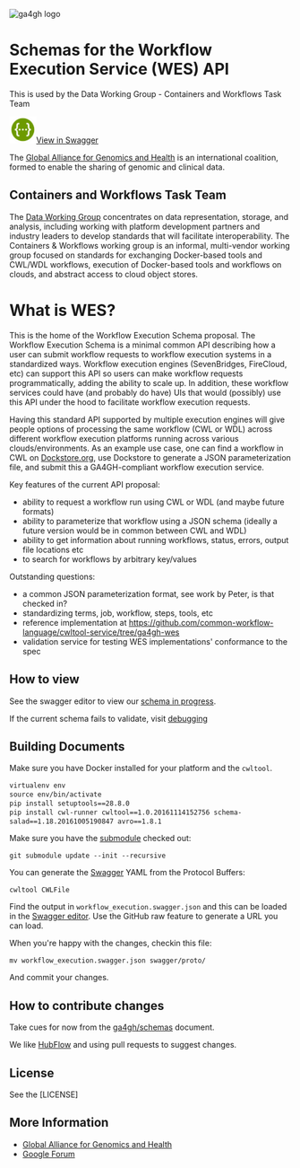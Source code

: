 ![ga4gh logo](http://genomicsandhealth.org/files/logo_ga.png)

Schemas for the Workflow Execution Service (WES) API
====================================================

This is used by the Data Working Group - Containers and Workflows Task Team

<img src="swagger_editor.png" width="48">[View in Swagger](http://editor.swagger.io/#/?import=https://raw.githubusercontent.com/ga4gh/workflow-execution-schemas/0.1.0/swagger/proto/workflow_execution.swagger.json)

The [Global Alliance for Genomics and Health](http://genomicsandhealth.org/) is an international
coalition, formed to enable the sharing of genomic and clinical data.

Containers and Workflows Task Team
----------------------------------

The [Data Working Group](http://ga4gh.org/#/) concentrates on data representation, storage,
and analysis, including working with platform development partners and
industry leaders to develop standards that will facilitate
interoperability.  The Containers & Workflows working group is an informal, multi-vendor working group focused on standards for exchanging Docker-based tools and CWL/WDL workflows, execution of Docker-based tools and workflows on clouds, and abstract access to cloud object stores.

What is WES?
============

This is the home of the Workflow Execution Schema proposal. The Workflow
Execution Schema is a minimal common API describing how a user can submit
workflow requests to workflow execution systems in a standardized ways.
Workflow execution engines (SevenBridges, FireCloud, etc) can support this API so users can make workflow requests
programmatically, adding the ability to scale up.  In addition, these workflow services could have (and probably do have)
UIs that would (possibly) use this API under the hood to facilitate workflow execution requests.

Having this standard API supported by multiple execution engines will give people options of processing
the same workflow (CWL or WDL) across different workflow execution platforms running across various clouds/environments.
As an example use case, one can find a workflow in CWL on [Dockstore.org](http://dockstore.org), use Dockstore to
generate a JSON parameterization file, and submit this a GA4GH-compliant
workflow execution service.

Key features of the current API proposal:

* ability to request a workflow run using CWL or WDL (and maybe future formats)
* ability to parameterize that workflow using a JSON schema (ideally a future version would be in common between CWL and WDL)
* ability to get information about running workflows, status, errors, output file locations etc
* to search for workflows by arbitrary key/values

Outstanding questions:

* a common JSON parameterization format, see work by Peter, is that checked in?
* standardizing terms, job, workflow, steps, tools, etc
* reference implementation at https://github.com/common-workflow-language/cwltool-service/tree/ga4gh-wes
* validation service for testing WES implementations' conformance to the spec

How to view
------------

See the swagger editor to view our [schema in progress](http://editor.swagger.io/#/?import=https://raw.githubusercontent.com/ga4gh/workflow-execution-schemas/develop/src/main/resources/swagger/ga4gh-tool-discovery.yaml).

If the current schema fails to validate, visit [debugging](http://online.swagger.io/validator/debug?url=https://raw.githubusercontent.com/ga4gh/workflow-execution-schemas/develop/src/main/resources/swagger/ga4gh-tool-discovery.yaml)

Building Documents
------------------

Make sure you have Docker installed for your platform and the `cwltool`.

    virtualenv env
    source env/bin/activate
    pip install setuptools==28.8.0
    pip install cwl-runner cwltool==1.0.20161114152756 schema-salad==1.18.20161005190847 avro==1.8.1

Make sure you have the [submodule](http://stackoverflow.com/questions/3939055/submodules-files-are-not-checked-out) checked out:

    git submodule update --init --recursive

You can generate the [Swagger](http://swagger.io/) YAML from the Protocol Buffers:

    cwltool CWLFile

Find the output in `workflow_execution.swagger.json` and this can be loaded in the [Swagger editor](http://swagger.io/swagger-editor/).  Use the GitHub raw feature to generate a URL you can load.

When you're happy with the changes, checkin this file:

    mv workflow_execution.swagger.json swagger/proto/

And commit your changes.

How to contribute changes
-------------------------

Take cues for now from the [ga4gh/schemas](https://github.com/ga4gh/schemas/blob/master/CONTRIBUTING.rst) document.

We like [HubFlow](https://datasift.github.io/gitflow/) and using pull requests to suggest changes.

License
-------

See the [LICENSE]

More Information
----------------

* [Global Alliance for Genomics and Health](http://genomicsandhealth.org)
* [Google Forum](https://groups.google.com/forum/#!forum/ga4gh-dwg-containers-workflows)
